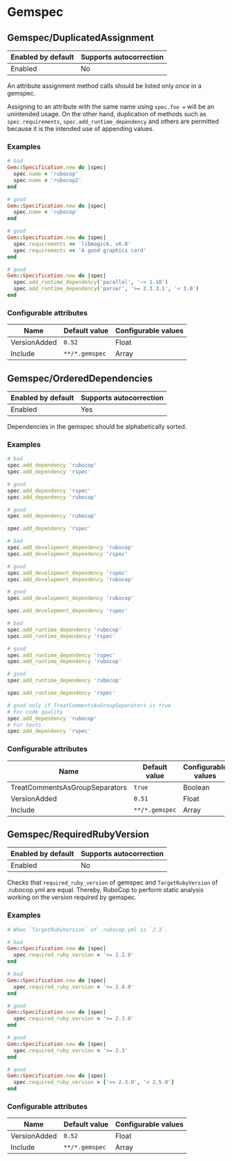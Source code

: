 # Gemspec

## Gemspec/DuplicatedAssignment

Enabled by default | Supports autocorrection
--- | ---
Enabled | No

An attribute assignment method calls should be listed only once
in a gemspec.

Assigning to an attribute with the same name using `spec.foo =` will be
an unintended usage. On the other hand, duplication of methods such
as `spec.requirements`, `spec.add_runtime_dependency` and others are
permitted because it is the intended use of appending values.

### Examples

```ruby
# bad
Gem::Specification.new do |spec|
  spec.name = 'rubocop'
  spec.name = 'rubocop2'
end

# good
Gem::Specification.new do |spec|
  spec.name = 'rubocop'
end

# good
Gem::Specification.new do |spec|
  spec.requirements << 'libmagick, v6.0'
  spec.requirements << 'A good graphics card'
end

# good
Gem::Specification.new do |spec|
  spec.add_runtime_dependency('parallel', '~> 1.10')
  spec.add_runtime_dependency('parser', '>= 2.3.3.1', '< 3.0')
end
```

### Configurable attributes

Name | Default value | Configurable values
--- | --- | ---
VersionAdded | `0.52` | Float
Include | `**/*.gemspec` | Array

## Gemspec/OrderedDependencies

Enabled by default | Supports autocorrection
--- | ---
Enabled | Yes

Dependencies in the gemspec should be alphabetically sorted.

### Examples

```ruby
# bad
spec.add_dependency 'rubocop'
spec.add_dependency 'rspec'

# good
spec.add_dependency 'rspec'
spec.add_dependency 'rubocop'

# good
spec.add_dependency 'rubocop'

spec.add_dependency 'rspec'

# bad
spec.add_development_dependency 'rubocop'
spec.add_development_dependency 'rspec'

# good
spec.add_development_dependency 'rspec'
spec.add_development_dependency 'rubocop'

# good
spec.add_development_dependency 'rubocop'

spec.add_development_dependency 'rspec'

# bad
spec.add_runtime_dependency 'rubocop'
spec.add_runtime_dependency 'rspec'

# good
spec.add_runtime_dependency 'rspec'
spec.add_runtime_dependency 'rubocop'

# good
spec.add_runtime_dependency 'rubocop'

spec.add_runtime_dependency 'rspec'

# good only if TreatCommentsAsGroupSeparators is true
# For code quality
spec.add_dependency 'rubocop'
# For tests
spec.add_dependency 'rspec'
```

### Configurable attributes

Name | Default value | Configurable values
--- | --- | ---
TreatCommentsAsGroupSeparators | `true` | Boolean
VersionAdded | `0.51` | Float
Include | `**/*.gemspec` | Array

## Gemspec/RequiredRubyVersion

Enabled by default | Supports autocorrection
--- | ---
Enabled | No

Checks that `required_ruby_version` of gemspec and `TargetRubyVersion`
of .rubocop.yml are equal.
Thereby, RuboCop to perform static analysis working on the version
required by gemspec.

### Examples

```ruby
# When `TargetRubyVersion` of .rubocop.yml is `2.3`.

# bad
Gem::Specification.new do |spec|
  spec.required_ruby_version = '>= 2.2.0'
end

# bad
Gem::Specification.new do |spec|
  spec.required_ruby_version = '>= 2.4.0'
end

# good
Gem::Specification.new do |spec|
  spec.required_ruby_version = '>= 2.3.0'
end

# good
Gem::Specification.new do |spec|
  spec.required_ruby_version = '>= 2.3'
end

# good
Gem::Specification.new do |spec|
  spec.required_ruby_version = ['>= 2.3.0', '< 2.5.0']
end
```

### Configurable attributes

Name | Default value | Configurable values
--- | --- | ---
VersionAdded | `0.52` | Float
Include | `**/*.gemspec` | Array
